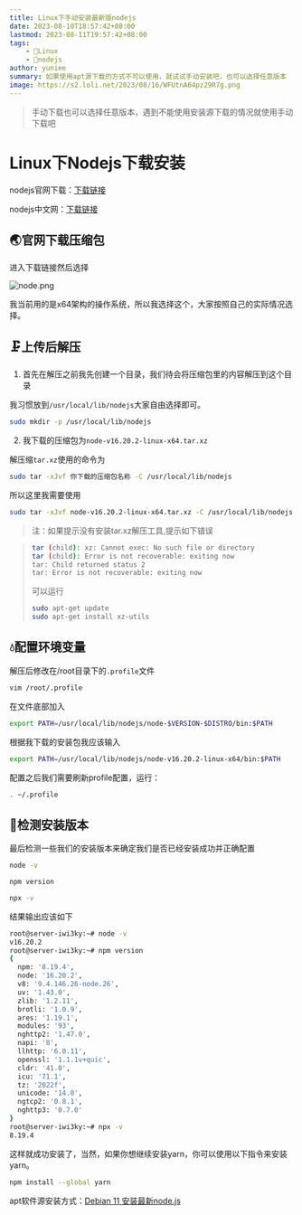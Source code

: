 ```yaml
---
title: Linux下手动安装最新版nodejs
date: 2023-08-10T18:57:42+08:00
lastmod: 2023-08-11T19:57:42+08:00
tags: 
    - 🐘Linux
    - 🍓nodejs
author: yuniee
summary: 如果使用apt源下载的方式不可以使用，就试试手动安装吧，也可以选择任意版本
image: https://s2.loli.net/2023/08/16/WFUtnA64pz29R7g.png
---
```


> 手动下载也可以选择任意版本，遇到不能使用安装源下载的情况就使用手动下载吧

# Linux下Nodejs下载安装

nodejs官网下载：[下载链接](https://nodejs.org/zh-cn/download)

nodejs中文网：[下载链接](https://nodejs.cn/download/)

## 🌏官网下载压缩包

进入下载链接然后选择



![node.png](https://s2.loli.net/2023/08/16/KXgLDnBA1VlcNJE.png)





我当前用的是x64架构的操作系统，所以我选择这个，大家按照自己的实际情况选择。

## 🗜上传后解压

1. 首先在解压之前我先创建一个目录，我们待会将压缩包里的内容解压到这个目录

我习惯放到`/usr/local/lib/nodejs`大家自由选择即可。

```bash
sudo mkdir -p /usr/local/lib/nodejs
```

2. 我下载的压缩包为`node-v16.20.2-linux-x64.tar.xz`

解压缩`tar.xz`使用的命令为

```bash
sudo tar -xJvf 你下载的压缩包名称 -C /usr/local/lib/nodejs
```

所以这里我需要使用

```bash
sudo tar -xJvf node-v16.20.2-linux-x64.tar.xz -C /usr/local/lib/nodejs
```

> 注：如果提示没有安装tar.xz解压工具,提示如下错误

> ```bash
> tar (child): xz: Cannot exec: No such file or directory
> tar (child): Error is not recoverable: exiting now
> tar: Child returned status 2
> tar: Error is not recoverable: exiting now
> ```
> 
> 可以运行
>
> ```bash
> sudo apt-get update
> sudo apt-get install xz-utils
> ```
>
> 



## 💧配置环境变量

解压后修改在/root目录下的`.profile`文件

```bash
vim /root/.profile
```



在文件底部加入

```bash
export PATH=/usr/local/lib/nodejs/node-$VERSION-$DISTRO/bin:$PATH
```

根据我下载的安装包我应该输入

```bash
export PATH=/usr/local/lib/nodejs/node-v16.20.2-linux-x64/bin:$PATH
```

配置之后我们需要刷新profile配置，运行：

```bash
. ~/.profile
```



## 👀检测安装版本

最后检测一些我们的安装版本来确定我们是否已经安装成功并正确配置

```bash
node -v
```

```bash
npm version
```

```bash
npx -v
```



结果输出应该如下

```bash
root@server-iwi3ky:~# node -v
v16.20.2
root@server-iwi3ky:~# npm version
{
  npm: '8.19.4',
  node: '16.20.2',
  v8: '9.4.146.26-node.26',
  uv: '1.43.0',
  zlib: '1.2.11',
  brotli: '1.0.9',
  ares: '1.19.1',
  modules: '93',
  nghttp2: '1.47.0',
  napi: '8',
  llhttp: '6.0.11',
  openssl: '1.1.1v+quic',
  cldr: '41.0',
  icu: '71.1',
  tz: '2022f',
  unicode: '14.0',
  ngtcp2: '0.8.1',
  nghttp3: '0.7.0'
}
root@server-iwi3ky:~# npx -v
8.19.4
```



这样就成功安装了，当然，如果你想继续安装yarn，你可以使用以下指令来安装yarn。
```bash
npm install --global yarn
```

apt软件源安装方式：[Debian 11 安装最新node.js](https://www.yuniee.de/2023/07/30/debian-11-%E5%AE%89%E8%A3%85%E6%9C%80%E6%96%B0node-js/)

